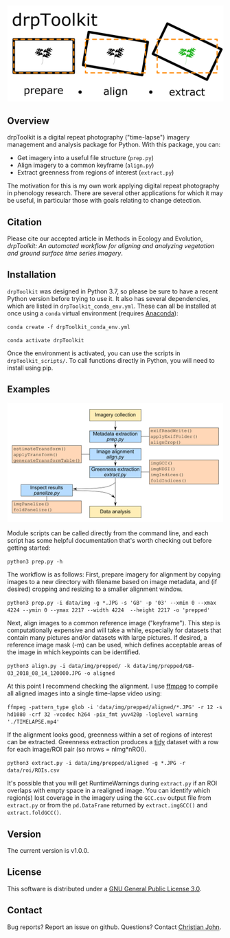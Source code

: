 ![drpToolkit splash image](img/splash_img.png)

## Overview

drpToolkit is a digital repeat photography ("time-lapse") imagery management and analysis package for Python. With this package, you can:

* Get imagery into a useful file structure (`prep.py`)
* Align imagery to a common keyframe (`align.py`)
* Extract greenness from regions of interest (`extract.py`)

The motivation for this is my own work applying digital repeat photography in phenology research. There are several other applications for which it may be useful, in particular those with goals relating to change detection.


## Citation

Please cite our accepted article in Methods in Ecology and Evolution, *drpToolkit: An automated workflow for aligning and analyzing vegetation and ground surface time series imagery*.


## Installation

`drpToolkit` was designed in Python 3.7, so please be sure to have a  recent Python version before trying to use it. It also has several dependencies, which are listed in `drpToolkit_conda_env.yml`. These can all be installed at once using a `conda` virtual environment (requires [Anaconda](https://www.anaconda.com/products/individual)):

`conda create -f drpToolkit_conda_env.yml`

`conda activate drpToolkit`

Once the environment is activated, you can use the scripts in `drpToolkit_scripts/`. To call functions directly in Python, you will need to install using pip.


## Examples

![Package workflow](img/workflow.png)

Module scripts can be called directly from the command line, and each script has some helpful documentation that's worth checking out before getting started:

`python3 prep.py -h`

The workflow is as follows: First, prepare imagery for alignment by copying images to a new directory with filename based on image metadata, and (if desired) cropping and resizing to a smaller alignment window.

`python3 prep.py -i data/img -g *.JPG -s 'GB' -p '03' --xmin 0 --xmax 4224 --ymin 0 --ymax 2217 --width 4224  --height 2217 -o 'prepped'`

Next, align images to a common reference image ("keyframe"). This step is computationally expensive and will take a while, especially for datasets that contain many pictures and/or datasets with large pictures. If desired, a reference image mask (-m) can be used, which defines acceptable areas of the image in which keypoints can be identified.

`python3 align.py -i data/img/prepped/ -k data/img/prepped/GB-03_2018_08_14_120000.JPG -o aligned`

At this point I recommend checking the alignment. I use [ffmpeg](https://www.ffmpeg.org/) to compile all aligned images into a single time-lapse video using:

`ffmpeg -pattern_type glob -i 'data/img/prepped/aligned/*.JPG' -r 12 -s hd1080 -crf 32 -vcodec h264 -pix_fmt yuv420p -loglevel warning './TIMELAPSE.mp4'`

If the alignment looks good, greenness within a set of regions of interest can be extracted. Greenness extraction produces a [tidy](https://cran.r-project.org/web/packages/tidyr/vignettes/tidy-data.html) dataset with a row for each image/ROI pair (so nrows = nImg*nROI). 

`python3 extract.py -i data/img/prepped/aligned -g *.JPG -r data/roi/ROIs.csv`

It's possible that you will get RuntimeWarnings during `extract.py` if an ROI overlaps with empty space in a realigned image. You can identify which region(s) lost coverage in the imagery using the `GCC.csv` output file from `extract.py` or from the `pd.DataFrame` returned by `extract.imgGCC()` and `extract.foldGCC()`.

## Version

The current version is v1.0.0.


## License

This software is distributed under a [GNU General Public License 3.0](https://www.gnu.org/licenses/gpl-3.0.en.html). 


## Contact

Bug reports? Report an issue on github.
Questions? Contact [Christian John](mailto:cjohn@ucdavis.edu). 


